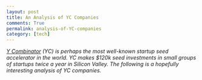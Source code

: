 ```yaml
---
layout: post
title: An Analysis of YC Companies 
comments: True
permalink: analysis-of-YC-companies
category: [tech]
---
```


*[Y Combinator](http://www.ycombinator.com/) (YC) is perhaps the most well-known startup seed accelerator in the world. YC makes $120k seed investments in small groups of startups twice a year in Silicon Valley. The following is a hopefully interesting analysis of YC companies.*

<script src="http://ajax.googleapis.com/ajax/libs/jquery/1.8.2/jquery.min.js">
</script>
<script src="http://code.highcharts.com/highcharts.js">
</script>
<script src="http://code.highcharts.com/modules/exporting.js">
</script>

<div id="container" style="min-width: 310px; height: 400px; margin: 0 auto">
</div>

<script type="text/javascript">
$('#container').highcharts({
        chart: {
            type: 'column'
        },
        title: {
            text: 'Browser market shares. January, 2015 to May, 2015'
        },
        subtitle: {
            text: 'Click the columns to view versions. Source: <a href="http://netmarketshare.com">netmarketshare.com</a>.'
        },
        xAxis: {
            type: 'category'
        },
        yAxis: {
            title: {
                text: 'Total percent market share'
            }

        },
        legend: {
            enabled: false
        },
        plotOptions: {
            series: {
                borderWidth: 0,
                dataLabels: {
                    enabled: true,
                    format: '{point.y:.1f}%'
                }
            }
        },

        tooltip: {
            headerFormat: '<span style="font-size:11px">{series.name}</span><br>',
            pointFormat: '<span style="color:{point.color}">{point.name}</span>: <b>{point.y:.2f}%</b> of total<br/>'
        },

        series: [{
            name: 'Brands',
            colorByPoint: true,
            data: [{
                name: 'Microsoft Internet Explorer',
                y: 56.33,
                drilldown: 'Microsoft Internet Explorer'
            }, {
                name: 'Chrome',
                y: 24.03,
                drilldown: 'Chrome'
            }, {
                name: 'Firefox',
                y: 10.38,
                drilldown: 'Firefox'
            }, {
                name: 'Safari',
                y: 4.77,
                drilldown: 'Safari'
            }, {
                name: 'Opera',
                y: 0.91,
                drilldown: 'Opera'
            }, {
                name: 'Proprietary or Undetectable',
                y: 0.2,
                drilldown: null
            }]
        }],
        drilldown: {
            series: [{
                name: 'Microsoft Internet Explorer',
                id: 'Microsoft Internet Explorer',
                data: [
                    [
                        'v11.0',
                        24.13
                    ],
                    [
                        'v8.0',
                        17.2
                    ],
                    [
                        'v9.0',
                        8.11
                    ],
                    [
                        'v10.0',
                        5.33
                    ],
                    [
                        'v6.0',
                        1.06
                    ],
                    [
                        'v7.0',
                        0.5
                    ]
                ]
            }, {
                name: 'Chrome',
                id: 'Chrome',
                data: [
                    [
                        'v40.0',
                        5
                    ],
                    [
                        'v41.0',
                        4.32
                    ],
                    [
                        'v42.0',
                        3.68
                    ],
                    [
                        'v39.0',
                        2.96
                    ],
                    [
                        'v36.0',
                        2.53
                    ],
                    [
                        'v43.0',
                        1.45
                    ],
                    [
                        'v31.0',
                        1.24
                    ],
                    [
                        'v35.0',
                        0.85
                    ],
                    [
                        'v38.0',
                        0.6
                    ],
                    [
                        'v32.0',
                        0.55
                    ],
                    [
                        'v37.0',
                        0.38
                    ],
                    [
                        'v33.0',
                        0.19
                    ],
                    [
                        'v34.0',
                        0.14
                    ],
                    [
                        'v30.0',
                        0.14
                    ]
                ]
            }, {
                name: 'Firefox',
                id: 'Firefox',
                data: [
                    [
                        'v35',
                        2.76
                    ],
                    [
                        'v36',
                        2.32
                    ],
                    [
                        'v37',
                        2.31
                    ],
                    [
                        'v34',
                        1.27
                    ],
                    [
                        'v38',
                        1.02
                    ],
                    [
                        'v31',
                        0.33
                    ],
                    [
                        'v33',
                        0.22
                    ],
                    [
                        'v32',
                        0.15
                    ]
                ]
            }, {
                name: 'Safari',
                id: 'Safari',
                data: [
                    [
                        'v8.0',
                        2.56
                    ],
                    [
                        'v7.1',
                        0.77
                    ],
                    [
                        'v5.1',
                        0.42
                    ],
                    [
                        'v5.0',
                        0.3
                    ],
                    [
                        'v6.1',
                        0.29
                    ],
                    [
                        'v7.0',
                        0.26
                    ],
                    [
                        'v6.2',
                        0.17
                    ]
                ]
            }, {
                name: 'Opera',
                id: 'Opera',
                data: [
                    [
                        'v12.x',
                        0.34
                    ],
                    [
                        'v28',
                        0.24
                    ],
                    [
                        'v27',
                        0.17
                    ],
                    [
                        'v29',
                        0.16
                    ]
                ]
            }]
        }
    });

</script>